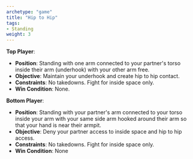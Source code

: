 ```yaml
---
archetype: "game"
title: "Hip to Hip"
tags:
- Standing
weight: 3
---
```


**Top Player**:
  * **Position**: Standing with one arm connected to your partner's torso inside their arm (underhook) with your other arm free.
  * **Objective**: Maintain your underhook and create hip to hip contact.
  * **Constraints**: No takedowns. Fight for inside space only.
  * **Win Condition**: None.

**Bottom Player**:
  * **Position**: Standing with your partner's arm connected to your torso inside your arm with your same side arm hooked around their arm so that your hand is near their armpit.
  * **Objective**: Deny your partner access to inside space and hip to hip access.
  * **Constraints**: No takedowns. Fight for inside space only.
  * **Win Condition**: None
